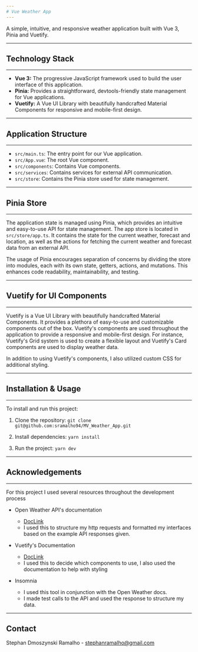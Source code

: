 ```yaml
---
# Vue Weather App
---
```


A simple, intuitive, and responsive weather application built with Vue 3, Pinia and Vuetify.

---

## Technology Stack

---

- **Vue 3:** The progressive JavaScript framework used to build the user interface of this application.
- **Pinia:** Provides a straightforward, devtools-friendly state management for Vue applications.
- **Vuetify:** A Vue UI Library with beautifully handcrafted Material Components for responsive and mobile-first design.

---

## Application Structure

---

- `src/main.ts`: The entry point for our Vue application.
- `src/App.vue`: The root Vue component.
- `src/components`: Contains Vue components.
- `src/services`: Contains services for external API communication.
- `src/store`: Contains the Pinia store used for state management.

---

## Pinia Store

---

The application state is managed using Pinia, which provides an intuitive and easy-to-use API for state management. The app store is located in `src/store/app.ts`. It contains the state for the current weather, forecast and location, as well as the actions for fetching the current weather and forecast data from an external API.

The usage of Pinia encourages separation of concerns by dividing the store into modules, each with its own state, getters, actions, and mutations. This enhances code readability, maintainability, and testing.

---

## Vuetify for UI Components

---

Vuetify is a Vue UI Library with beautifully handcrafted Material Components. It provides a plethora of easy-to-use and customizable components out of the box. Vuetify's components are used throughout the application to provide a responsive and mobile-first design. For instance, Vuetify's Grid system is used to create a flexible layout and Vuetify's Card components are used to display weather data.

In addition to using Vuetify's components, I also utilized custom CSS for additional styling.

---

## Installation & Usage

---

To install and run this project:

1. Clone the repository: `git clone git@github.com:sramalho94/MV_Weather_App.git`

2. Install dependencies: `yarn install`

3. Run the project: `yarn dev`

---

## Acknowledgements

---

For this project I used several resources throughout the development process

- Open Weather API's documentation

  - [DocLink](https://openweathermap.org/api/one-call-3)
  - I used this to structure my http requests and formatted my interfaces based on the example API responses given.

- Vuetify's Documentation

  - [DocLink](https://vuetifyjs.com/en/components/all/)
  - I used this to decide which components to use, I also used the documentation to help with styling

- Insomnia

  - I used this tool in conjunction with the Open Weather docs.
  - I made test calls to the API and used the response to structure my data.

---

## Contact

Stephan Dmoszynski Ramalho - stephanramalho@gmail.com
